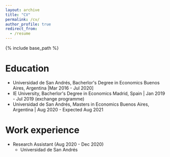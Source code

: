 ```yaml
---
layout: archive
title: "CV"
permalink: /cv/
author_profile: true
redirect_from:
  - /resume
---
```


{% include base_path %}

Education
======

* Universidad de San Andrés, Bacherlor's Degree in Economics
Buenos Aires, Argentina |Mar 2016 - Jul 2020]
* IE University, Bacherlor's Degree in Economics
Madrid, Spain | Jan 2019 - Jul 2019 (exchange programme)
* Universidad de San Andrés, Masters in Economics
Buenos Aires, Argentina | Aug 2020 - Expected Aug 2021

Work experience
======
* Research Assistant (Aug 2020 - Dec 2020)
  * Universidad de San Andrés

